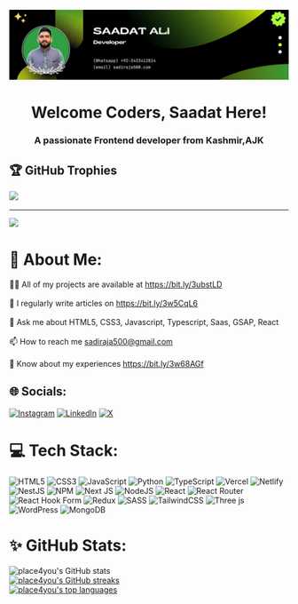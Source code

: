 ![logo](https://github.com/Place4you/Place4you/blob/main/Github%20Banner.jpg)
<h1 align="center">Welcome Coders, Saadat Here!</h1>
<h3 align="center">A passionate Frontend developer from Kashmir,AJK</h3>

## 🏆 GitHub Trophies
![](https://github-profile-trophy.vercel.app/?username=Place4you&theme=juicyfresh&no-frame=false&no-bg=false&margin-w=4)

---
[![](https://visitcount.itsvg.in/api?id=Place4you&icon=0&color=#FF5E32)](https://visitcount.itsvg.in)


# 💫 About Me:
👨‍💻 All of my projects are available at <a href="https://bit.ly/3ubstLD" target="_blank">https://bit.ly/3ubstLD</a><br><br> 📝 I regularly write articles on <a href="https://bit.ly/3w5CqL6" target="_blank">https://bit.ly/3w5CqL6</a><br><br> 💬 Ask me about HTML5, CSS3, Javascript, Typescript, Saas, GSAP, React<br><br> 📫 How to reach me sadiraja500@gmail.com<br><br> 📄 Know about my experiences <a href="https://bit.ly/3w68AGf" target="_blank">https://bit.ly/3w68AGf</a>

## 🌐 Socials:
[![Instagram](https://img.shields.io/badge/Instagram-%23E4405F.svg?logo=Instagram&logoColor=white)](https://instagram.com/sadi_raja786) [![LinkedIn](https://img.shields.io/badge/LinkedIn-%230077B5.svg?logo=linkedin&logoColor=white)](https://linkedin.com/in/saadatali786) [![X](https://img.shields.io/badge/X-black.svg?logo=X&logoColor=white)](https://x.com/sadi_raja1) 

# 💻 Tech Stack:
![HTML5](https://img.shields.io/badge/html5-%23E34F26.svg?style=for-the-badge&logo=html5&logoColor=white) ![CSS3](https://img.shields.io/badge/css3-%231572B6.svg?style=for-the-badge&logo=css3&logoColor=white) ![JavaScript](https://img.shields.io/badge/javascript-%23323330.svg?style=for-the-badge&logo=javascript&logoColor=%23F7DF1E) ![Python](https://img.shields.io/badge/python-3670A0?style=for-the-badge&logo=python&logoColor=ffdd54) ![TypeScript](https://img.shields.io/badge/typescript-%23007ACC.svg?style=for-the-badge&logo=typescript&logoColor=white) ![Vercel](https://img.shields.io/badge/vercel-%23000000.svg?style=for-the-badge&logo=vercel&logoColor=white) ![Netlify](https://img.shields.io/badge/netlify-%23000000.svg?style=for-the-badge&logo=netlify&logoColor=#00C7B7) ![NestJS](https://img.shields.io/badge/nestjs-%23E0234E.svg?style=for-the-badge&logo=nestjs&logoColor=white) ![NPM](https://img.shields.io/badge/NPM-%23CB3837.svg?style=for-the-badge&logo=npm&logoColor=white) ![Next JS](https://img.shields.io/badge/Next-black?style=for-the-badge&logo=next.js&logoColor=white) ![NodeJS](https://img.shields.io/badge/node.js-6DA55F?style=for-the-badge&logo=node.js&logoColor=white) ![React](https://img.shields.io/badge/react-%2320232a.svg?style=for-the-badge&logo=react&logoColor=%2361DAFB) ![React Router](https://img.shields.io/badge/React_Router-CA4245?style=for-the-badge&logo=react-router&logoColor=white) ![React Hook Form](https://img.shields.io/badge/React%20Hook%20Form-%23EC5990.svg?style=for-the-badge&logo=reacthookform&logoColor=white) ![Redux](https://img.shields.io/badge/redux-%23593d88.svg?style=for-the-badge&logo=redux&logoColor=white) ![SASS](https://img.shields.io/badge/SASS-hotpink.svg?style=for-the-badge&logo=SASS&logoColor=white) ![TailwindCSS](https://img.shields.io/badge/tailwindcss-%2338B2AC.svg?style=for-the-badge&logo=tailwind-css&logoColor=white) ![Three js](https://img.shields.io/badge/threejs-black?style=for-the-badge&logo=three.js&logoColor=white) ![WordPress](https://img.shields.io/badge/WordPress-%23117AC9.svg?style=for-the-badge&logo=WordPress&logoColor=white) ![MongoDB](https://img.shields.io/badge/MongoDB-%234ea94b.svg?style=for-the-badge&logo=mongodb&logoColor=white)

# ✨ GitHub Stats:
<div style="align:left;>
  <a href="https://github.com/place4you">
    <img src="https://github-readme-stats.vercel.app/api?username=place4you&theme=light&hide_border=false&include_all_commits=true&count_private=false" alt="place4you's GitHub stats" width="400px" height="195px"/>
  </a>
  <br />
  <a href="https://github.com/place4you">
    <img src="https://github-readme-streak-stats.herokuapp.com/?user=place4you&theme=light&hide_border=false" alt="place4you's GitHub streaks" width="400px" height="195px"/>
  </a>

<br />

  <a href="https://github.com/place4you">
    <img src="https://github-readme-stats.vercel.app/api/top-langs?username=place4you&show_icons=true&locale=en&layout=compact" alt="place4you's top languages" width="400px" height="195px" style="align:left; margin-left:0;" />
  </a>
</div>

